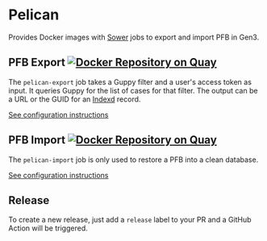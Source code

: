 # Pelican

Provides Docker images with [Sower](https://github.com/uc-cdis/sower) jobs to export and import PFB in Gen3.

## PFB Export [![Docker Repository on Quay](https://quay.io/repository/cdis/pelican-export/status "Docker Repository on Quay")](https://quay.io/repository/cdis/pelican-export)

The `pelican-export` job takes a Guppy filter and a user's access token as input. It queries Guppy for the list of cases for that filter. The output can be a URL or the GUID for an [Indexd](https://github.com/uc-cdis/indexd) record.

[See configuration instructions](docs/pelican-export.md)

## PFB Import [![Docker Repository on Quay](https://quay.io/repository/cdis/pelican-import/status "Docker Repository on Quay")](https://quay.io/repository/cdis/pelican-import)

The `pelican-import` job is only used to restore a PFB into a clean database. <dummy PR>

[See configuration instructions](docs/pelican-import.md)

## Release

To create a new release, just add a `release` label to your PR and a GitHub Action will be triggered.
